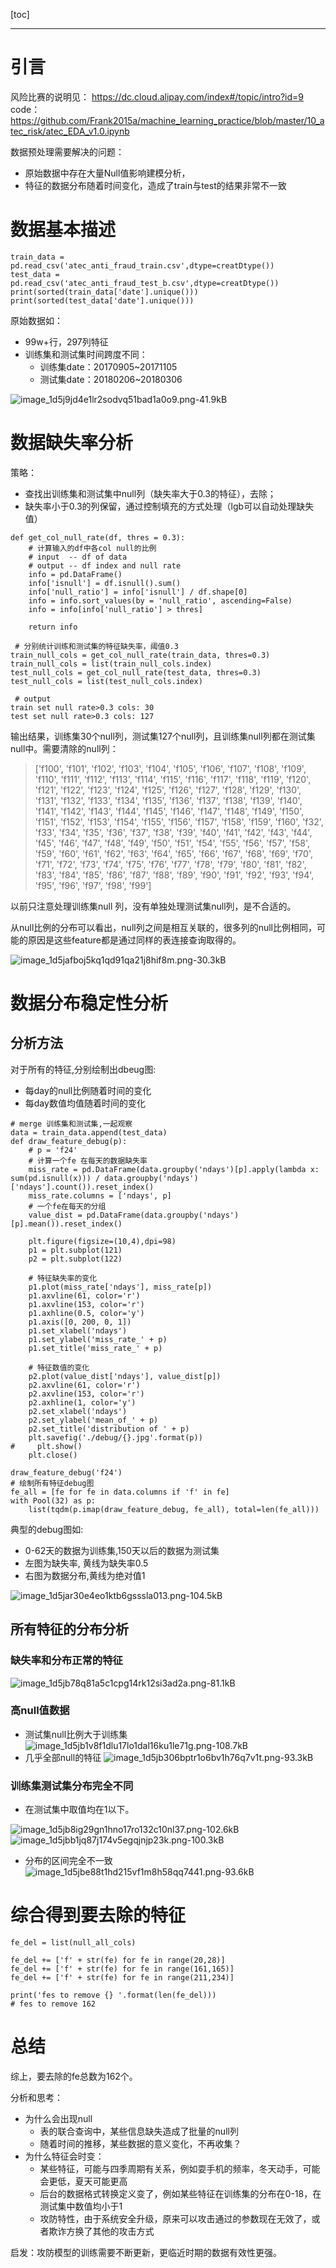 
[toc]

---

# 引言

风险比赛的说明见：
https://dc.cloud.alipay.com/index#/topic/intro?id=9
code：https://github.com/Frank2015a/machine_learning_practice/blob/master/10_atec_risk/atec_EDA_v1.0.ipynb

数据预处理需要解决的问题：

- 原始数据中存在大量Null值影响建模分析，
- 特征的数据分布随着时间变化，造成了train与test的结果非常不一致

# 数据基本描述

```
train_data = pd.read_csv('atec_anti_fraud_train.csv',dtype=creatDtype())
test_data = pd.read_csv('atec_anti_fraud_test_b.csv',dtype=creatDtype())
print(sorted(train_data['date'].unique()))
print(sorted(test_data['date'].unique()))
```

原始数据如：

- 99w+行，297列特征
- 训练集和测试集时间跨度不同：
    - 训练集date：20170905~20171105
    - 测试集date：20180206~20180306

![image_1d5j9jd4e1lr2sodvq51bad1a0o9.png-41.9kB][1]



# 数据缺失率分析

策略：

- 查找出训练集和测试集中null列（缺失率大于0.3的特征），去除；
- 缺失率小于0.3的列保留，通过控制填充的方式处理（lgb可以自动处理缺失值）

```
def get_col_null_rate(df, thres = 0.3):
    # 计算输入的df中各col null的比例
    # input  -- df of data
    # output -- df index and null rate
    info = pd.DataFrame()
    info['isnull'] = df.isnull().sum()
    info['null_ratio'] = info['isnull'] / df.shape[0]
    info = info.sort_values(by = 'null_ratio', ascending=False)
    info = info[info['null_ratio'] > thres]

    return info
    
 # 分别统计训练和测试集的特征缺失率，阈值0.3
train_null_cols = get_col_null_rate(train_data, thres=0.3)
train_null_cols = list(train_null_cols.index)
test_null_cols = get_col_null_rate(test_data, thres=0.3)
test_null_cols = list(test_null_cols.index) 

 # output
train set null rate>0.3 cols: 30
test set null rate>0.3 cols: 127
```

输出结果，训练集30个null列，测试集127个null列，且训练集null列都在测试集null中。需要清除的null列：

> ['f100', 'f101', 'f102', 'f103', 'f104', 'f105', 'f106', 'f107', 'f108', 'f109', 'f110', 'f111', 'f112', 'f113', 'f114', 'f115', 'f116', 'f117', 'f118', 'f119', 'f120', 'f121', 'f122', 'f123', 'f124', 'f125', 'f126', 'f127', 'f128', 'f129', 'f130', 'f131', 'f132', 'f133', 'f134', 'f135', 'f136', 'f137', 'f138', 'f139', 'f140', 'f141', 'f142', 'f143', 'f144', 'f145', 'f146', 'f147', 'f148', 'f149', 'f150', 'f151', 'f152', 'f153', 'f154', 'f155', 'f156', 'f157', 'f158', 'f159', 'f160', 'f32', 'f33', 'f34', 'f35', 'f36', 'f37', 'f38', 'f39', 'f40', 'f41', 'f42', 'f43', 'f44', 'f45', 'f46', 'f47', 'f48', 'f49', 'f50', 'f51', 'f54', 'f55', 'f56', 'f57', 'f58', 'f59', 'f60', 'f61', 'f62', 'f63', 'f64', 'f65', 'f66', 'f67', 'f68', 'f69', 'f70', 'f71', 'f72', 'f73', 'f74', 'f75', 'f76', 'f77', 'f78', 'f79', 'f80', 'f81', 'f82', 'f83', 'f84', 'f85', 'f86', 'f87', 'f88', 'f89', 'f90', 'f91', 'f92', 'f93', 'f94', 'f95', 'f96', 'f97', 'f98', 'f99']


以前只注意处理训练集null 列，没有单独处理测试集null列，是不合适的。

从null比例的分布可以看出，null列之间是相互关联的，很多列的null比例相同，可能的原因是这些feature都是通过同样的表连接查询取得的。

![image_1d5jafboj5kq1qd91qa21j8hif8m.png-30.3kB][2]

# 数据分布稳定性分析

## 分析方法

对于所有的特征,分别绘制出dbeug图:

- 每day的null比例随着时间的变化
- 每day数值均值随着时间的变化

```
# merge 训练集和测试集,一起观察
data = train_data.append(test_data)
def draw_feature_debug(p):
    # p = 'f24'
    # 计算一个fe 在每天的数据缺失率
    miss_rate = pd.DataFrame(data.groupby('ndays')[p].apply(lambda x: sum(pd.isnull(x))) / data.groupby('ndays')['ndays'].count()).reset_index()
    miss_rate.columns = ['ndays', p]
    # 一个fe在每天的分组
    value_dist = pd.DataFrame(data.groupby('ndays')[p].mean()).reset_index()

    plt.figure(figsize=(10,4),dpi=98)
    p1 = plt.subplot(121)
    p2 = plt.subplot(122)

    # 特征缺失率的变化
    p1.plot(miss_rate['ndays'], miss_rate[p])
    p1.axvline(61, color='r')
    p1.axvline(153, color='r')
    p1.axhline(0.5, color='y')
    p1.axis([0, 200, 0, 1])
    p1.set_xlabel('ndays')
    p1.set_ylabel('miss_rate_' + p)
    p1.set_title('miss_rate_' + p)

    # 特征数值的变化
    p2.plot(value_dist['ndays'], value_dist[p])
    p2.axvline(61, color='r')
    p2.axvline(153, color='r')
    p2.axhline(1, color='y')
    p2.set_xlabel('ndays')
    p2.set_ylabel('mean_of_' + p)
    p2.set_title('distribution of ' + p)
    plt.savefig('./debug/{}.jpg'.format(p))
#     plt.show()
    plt.close()   
    
draw_feature_debug('f24')
# 绘制所有特征debug图
fe_all = [fe for fe in data.columns if 'f' in fe]
with Pool(32) as p:
    list(tqdm(p.imap(draw_feature_debug, fe_all), total=len(fe_all)))
```

典型的debug图如:

- 0-62天的数据为训练集,150天以后的数据为测试集
- 左图为缺失率, 黄线为缺失率0.5 
- 右图为数据分布,黄线为绝对值1

![image_1d5jar30e4eo1ktb6gsssla013.png-104.5kB][3]

## 所有特征的分布分析

### 缺失率和分布正常的特征

![image_1d5jb78q81a5c1cpg14rk12si3ad2a.png-81.1kB][4]

### 高null值数据

- 测试集null比例大于训练集
![image_1d5jb1v8f1dlu17lo1dal16ku1le71g.png-108.7kB][5]
- 几乎全部null的特征
![image_1d5jb306bptr1o6bv1h76q7v1t.png-93.3kB][6]

### 训练集测试集分布完全不同

- 在测试集中取值均在1以下。

![image_1d5jb8ig29gn1hno17ro132c10nl37.png-102.6kB][7]
![image_1d5jbb1jq87j174v5egqjnjp23k.png-100.3kB][8]

- 分布的区间完全不一致
![image_1d5jbe88t1hd215vf1m8h58qq7441.png-93.6kB][9]

# 综合得到要去除的特征

```
fe_del = list(null_all_cols)

fe_del += ['f' + str(fe) for fe in range(20,28)]
fe_del += ['f' + str(fe) for fe in range(161,165)]
fe_del += ['f' + str(fe) for fe in range(211,234)]

print('fes to remove {} '.format(len(fe_del)))
# fes to remove 162
```

# 总结

综上，要去除的fe总数为162个。

分析和思考：

- 为什么会出现null
    - 表的联合查询中，某些信息缺失造成了批量的null列
    - 随着时间的推移，某些数据的意义变化，不再收集？
- 为什么特征会时变：
    - 某些特征，可能与四季周期有关系，例如耍手机的频率，冬天动手，可能会更低，夏天可能更高
    - 后台的数据格式转换定义变了，例如某些特征在训练集的分布在0-18，在测试集中数值均小于1 
    - 攻防特性，由于系统安全升级，原来可以攻击通过的参数现在无效了，或者欺诈方换了其他的攻击方式

启发：攻防模型的训练需要不断更新，更临近时期的数据有效性更强。

  [1]: http://static.zybuluo.com/frank0449/5eun0cepagztfl0igvrstblg/image_1d5j9jd4e1lr2sodvq51bad1a0o9.png
  [2]: http://static.zybuluo.com/frank0449/mo4gw48nejjv695p2od41tnz/image_1d5jafboj5kq1qd91qa21j8hif8m.png
  [3]: http://static.zybuluo.com/frank0449/e3xcnr0aq8g3hkka7kli23lg/image_1d5jar30e4eo1ktb6gsssla013.png
  [4]: http://static.zybuluo.com/frank0449/vt7kfh234auaaq21ku7d2r3w/image_1d5jb78q81a5c1cpg14rk12si3ad2a.png
  [5]: http://static.zybuluo.com/frank0449/cjhuorwezmrcc9hiopkn7qs5/image_1d5jb1v8f1dlu17lo1dal16ku1le71g.png
  [6]: http://static.zybuluo.com/frank0449/3ob5iprh0xv2y6s8b564xi74/image_1d5jb306bptr1o6bv1h76q7v1t.png
  [7]: http://static.zybuluo.com/frank0449/adrcllvbovm3fpxews8drd8c/image_1d5jb8ig29gn1hno17ro132c10nl37.png
  [8]: http://static.zybuluo.com/frank0449/ol5zhia599yp7m7jgfkwrymj/image_1d5jbb1jq87j174v5egqjnjp23k.png
  [9]: http://static.zybuluo.com/frank0449/maaah8jv4ub4iui9pvvge3dw/image_1d5jbe88t1hd215vf1m8h58qq7441.png